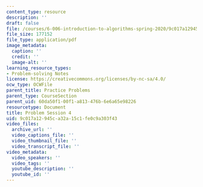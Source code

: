 ```yaml
---
content_type: resource
description: ''
draft: false
file: /courses/6-006-introduction-to-algorithms-spring-2020/9c017a12945ca32a15c1fe0c9a303f43_MIT6_006S20_prob4.pdf
file_size: 177152
file_type: application/pdf
image_metadata:
  caption: ''
  credit: ''
  image-alt: ''
learning_resource_types:
- Problem-solving Notes
license: https://creativecommons.org/licenses/by-nc-sa/4.0/
ocw_type: OCWFile
parent_title: Practice Problems
parent_type: CourseSection
parent_uid: 60da50f1-00f1-a813-476b-6e6a65e98226
resourcetype: Document
title: Problem Session 4
uid: 9c017a12-945c-a32a-15c1-fe0c9a303f43
video_files:
  archive_url: ''
  video_captions_file: ''
  video_thumbnail_file: ''
  video_transcript_file: ''
video_metadata:
  video_speakers: ''
  video_tags: ''
  youtube_description: ''
  youtube_id: ''
---
```

